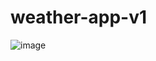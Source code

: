 # weather-app-v1

![image](https://github.com/ezequielmagi/weather-app-v1/assets/44824950/3a539484-a0a8-4419-8582-a887fa71cb0f)
